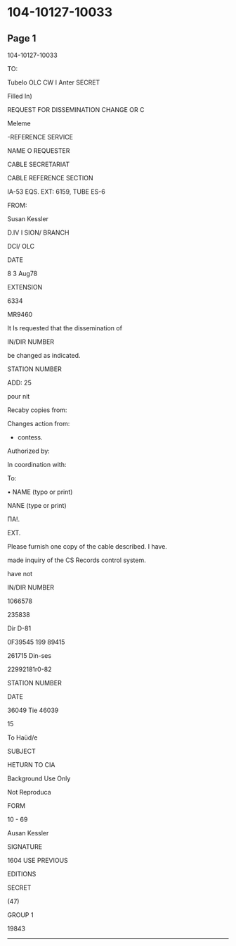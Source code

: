 # 104-10127-10033

## Page 1

104-10127-10033

TO:

Tubelo OLC CW I Anter SECRET

Filled In)

REQUEST FOR DISSEMINATION CHANGE OR C

Meleme

-REFERENCE SERVICE

NAME O REQUESTER

CABLE SECRETARIAT

CABLE REFERENCE SECTION

IA-53 EQS. EXT: 6159, TUBE ES-6

FROM:

Susan Kessler

D.IV I SION/ BRANCH

DCI/ OLC

DATE

8 3 Aug78

EXTENSION

6334

MR9460

It Is requested that the dissemination of

IN/DIR NUMBER

be changed as indicated.

STATION NUMBER

ADD: 25

pour nit

Recaby copies from:

Changes action from:

- contess.

Authorized by:

In coordination with:

To:

• NAME (typo or print)

NANE (type or print)

ПА!.

EXT.

Please furnish one copy of the cable described. I have.

made inquiry of the CS Records control system.

have not

IN/DIR NUMBER

1066578

235838

Dir D-81

0F39545 199 89415

261715 Din-ses

22992181r0-82

STATION NUMBER

DATE

36049 Tie 46039

15

To Haüd/e

SUBJECT

HETURN TO CIA

Background Use Only

Not Reproduca

FORM

10 - 69

Ausan Kessler

SIGNATURE

1604 USE PREVIOUS

EDITIONS

SECRET

(47)

GROUP 1

19843

---

